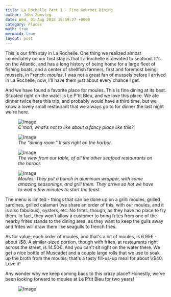 ```yaml
---
title: La Rochelle Part 1 - Fine Gourmet Dining
author: John Zumsteg
date: Wed, 01 Aug 2018 15:59:27 +0000
category: Places
math: true
mermaid: true
layout: post
---
```

This is our fifth stay in La Rochelle. One thing we realized almost immediately on our first stay is that La Rochelle is devoted to seafood. It's on the Atlantic, and has a long history of being home for a large fleet of fishing boats, and a center of shellfish farmers, first and foremost being mussels, in French: *moules*. I was not a great fan of mussels before I arrived in La Rochelle; now, I'll have them just about every chance I get.

And we have found a favorite place for moules. This is fine dining at its best. Situated right on the water is Le P'tit Bleu, and we love this place. We ate dinner twice here this trip, and probably would have a third time, but we know a lovely small restaurant that we always go to for dinner the last night we're here.

<figure class = "landscape">
	<img src="{{"/assets/images/2018/08/DSC07316.jpg" | prepend: site.baseurl | prepend: site.url }}" alt="Image" />
	<figcaption><em>C'mon, what's not to like about a fancy place like this?</em></figcaption>
</figure>



<figure class = "landscape">
	<img src="{{"/assets/images/2018/08/DSC07318.jpg" | prepend: site.baseurl | prepend: site.url }}" alt="Image" />
	<figcaption><em>The "dining room." It sits right on the harbor.</em></figcaption>
</figure>



<figure class = "landscape">
	<img src="{{"/assets/images/2018/08/DSC07321.jpg" | prepend: site.baseurl | prepend: site.url }}" alt="Image" />
	<figcaption><em>The view from our table, of all the other seafood restaurants on the harbor.</em></figcaption>
</figure>



<figure class = "landscape">
	<img src="{{"/assets/images/2018/08/DSC07323.jpg" | prepend: site.baseurl | prepend: site.url }}" alt="Image" />
	<figcaption><em>Moules. They put a bunch in aluminum wrapper, with some amazing seasonings, and grill them. They arrive so hot we have to wait a few minutes to start the feast.</em></figcaption>
</figure>



The menu is limited - things that can be done up on a grill: moules, grilled sardines, grilled calamari (we share an order of this, with our moules, and it is also fabulous), oysters, etc. No frites, though, as they have no place to fry them. In fact, they won't allow a customer to bring frites from one of the nearby frites stands to the dining area, as they want to keep the gulls away and frites will draw them like seagulls to french fries.

As for value, each order of moules, and that's a lot of moules, is 6.95€ - about \\$8. A similar-sized portion, though with frites, at restaurants right across the street, is 14.50€. And you can't sit right on the water there. We get a nice bottle of Muscadet and a couple large rolls that we use to soak up the broth from the moules; that's a tasty fill-us-up meal for about \\$40. Love it!

Any wonder why we keep coming back to this crazy place? Honestly, we've been looking forward to moules at Le P'tit Bleu for two years!

<figure class = "landscape">
	<img src="{{"/assets/images/2018/08/DSC07324.jpg" | prepend: site.baseurl | prepend: site.url }}" alt="Image" />
	<figcaption></figcaption>
</figure>


